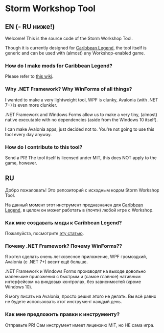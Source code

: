 # Storm Workshop Tool

## EN (- RU ниже!)

Welcome! This is the source code of the Storm Workshop Tool.

Though it is currently designed for [Caribbean Legend](https://store.steampowered.com/app/2230980/Caribbean_Legend/), the tool itself is generic and can be used with (almost) any Workshop-enabled game.

### How do I make mods for Caribbean Legend?

Please refer to [this wiki](linkherelmfao).

### Why .NET Framework? Why WinForms of all things?

I wanted to make a very lightweight tool, WPF is clunky, Avalonia (with .NET 7+) is even more clunkier.

.NET Framework and Windows Forms allow us to make a very tiny, (almost) native executable with no dependencies (aside from the Windows 10 itself).

I can make Avalonia apps, just decided not to. You're not going to use this tool every day anyway.

### How do I contribute to this tool?

Send a PR! The tool itself is licensed under MIT, this does NOT apply to the game, however.

## RU

Добро пожаловать! Это репозиторий с исходным кодом Storm Workshop Tool.

На данный момент этот инструмент предназначен для [Caribbean Legend](https://store.steampowered.com/app/2230980/Caribbean_Legend/), в целом он может работать в (почти) любой игре с Workshop.

### Как мне создавать моды к Caribbean Legend?

Пожалуйста, посмотрите [эту статью](https://github.com/nkrapivin/stormworkshoptool/wiki/%D0%A1%D0%BE%D0%B7%D0%B4%D0%B0%D0%BD%D0%B8%D0%B5-%D0%BC%D0%BE%D0%B4%D0%BE%D0%B2-%D0%BA-Caribbean-Legend).

### Почему .NET Framework? Почему WinForms??

Я хотел сделать очень легковесное приложение, WPF громоздкий, Avalonia (с .NET 7+) весит ещё больше.

.NET Framework и Windows Forms производят на выходе довольно маленькие приложения с быстрым и (самое главное) нативным интерфейсом на виндовых контролах, без зависимостей (кроме Windows 10).

Я могу писать на Avalonia, просто решил этого не делать. Вы всё равно не будете использовать этот инструмент каждый день.

### Как мне предложить правки к инструменту?

Отправьте PR! Сам инструмент имеет лицензию MIT, но НЕ сама игра.

